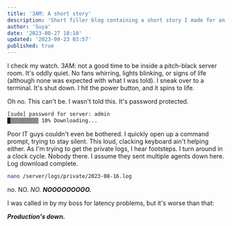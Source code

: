```yaml
---
title: '3AM: A short story'
description: 'Short filler blog containing a short story I made for an English project'
author: 'Suya'
date: '2023-08-27 18:10'
updated: '2023-09-23 03:57'
published: true
---
```


I check my watch. 3AM: not a good time to be inside a pitch-black server room. It's oddly quiet. No fans whirring, lights blinking, or signs of life (although none was expected with what I was told). I sneak over to a terminal. It's shut down. I hit the power button, and it spins to life.

Oh no.
This can't be.
I wasn't told this.
It's password protected.

```sh
[sudo] password for server: admin
█▒▒▒▒▒▒▒▒▒ 10% Downloading...
```

Poor IT guys couldn't even be bothered. I quickly open up a command prompt, trying to stay silent. This loud, clacking keyboard ain't helping either. As I'm trying to get the private logs, I hear footsteps. I turn around in a clock cycle. Nobody there. I assume they sent multiple agents down here. Log download complete.

```sh
nano /server/logs/private/2023-08-16.log
```

no. NO. _NO._ **_NOOOOOOOOO._**

I was called in by my boss for latency problems, but it's worse than that:

**_Production's down._**
